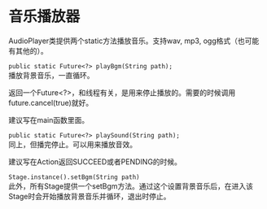 # 音乐播放器

AudioPlayer类提供两个static方法播放音乐。支持wav, mp3, ogg格式（也可能有其他的）。

`public static Future<?> playBgm(String path);`  
播放背景音乐，一直循环。

返回一个Future<?>，和线程有关，是用来停止播放的。需要的时候调用future.cancel(true)就好。

建议写在main函数里面。

`public static Future<?> playSound(String path);`  
同上，但播完停止。可以用来播放音效。

建议写在Action返回SUCCEED或者PENDING的时候。

`Stage.instance().setBgm(String path)`  
此外，所有Stage提供一个setBgm方法。通过这个设置背景音乐后，在进入该Stage时会开始播放背景音乐并循环，退出时停止。